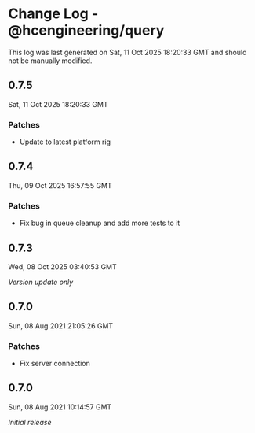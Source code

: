 # Change Log - @hcengineering/query

This log was last generated on Sat, 11 Oct 2025 18:20:33 GMT and should not be manually modified.

## 0.7.5
Sat, 11 Oct 2025 18:20:33 GMT

### Patches

- Update to latest platform rig

## 0.7.4
Thu, 09 Oct 2025 16:57:55 GMT

### Patches

- Fix bug in queue cleanup and add more tests to it

## 0.7.3
Wed, 08 Oct 2025 03:40:53 GMT

_Version update only_

## 0.7.0
Sun, 08 Aug 2021 21:05:26 GMT

### Patches

- Fix server connection

## 0.7.0
Sun, 08 Aug 2021 10:14:57 GMT

_Initial release_

